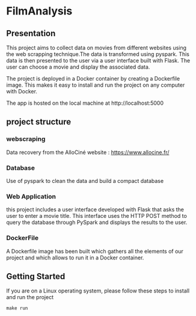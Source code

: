 # FilmAnalysis

## Presentation
This project aims to collect data on movies from different websites using the web scrapping technique.The data is transformed using pyspark. This data is then presented to the user via a user interface built with Flask. The user can choose a movie and display the associated data.

The project is deployed in a Docker container by creating a Dockerfile image. This makes it easy to install and run the project on any computer with Docker.

The app is hosted on the local machine at http://localhost:5000

## project structure 

### webscraping 

Data recovery from the AlloCiné website : https://www.allocine.fr/

### Database 

Use of pyspark to clean the data and build a compact database

### Web Application

this project includes a user interface developed with Flask that asks the user to enter a movie title. This interface uses the HTTP POST method to query the database through PySpark and displays the results to the user.

### DockerFile

A Dockerfile image has been built which gathers all the elements of our project and which allows to run it in a Docker container.

## Getting Started

If you are on a Linux operating system, please follow these steps to install and run the project

`make run`


